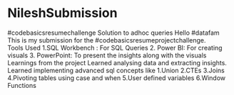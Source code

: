 # NileshSubmission
#codebasicsresumechallenge Solution to adhoc queries
Hello #datafam This is my submission for the #codebasicsresumeprojectchallenge.   
Tools Used 1.SQL Workbench : For SQL Queries 2. Power BI: For creating visuals 3. PowerPoint: To present the insights along with the visuals  
Learnings from the project
Learned analysing data and extracting insights.
Learned implementing advanced sql concepts like 
1.Union 2.CTEs 3.Joins 4.Pivoting tables using case and when 5.User defined variables 6.Window Functions
